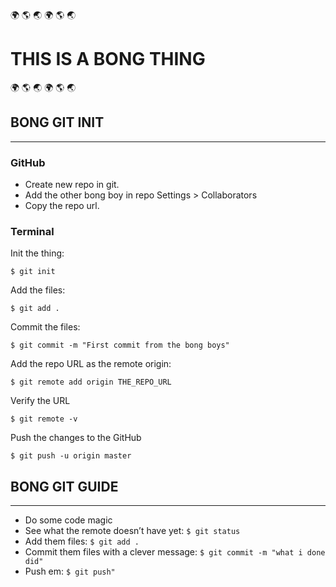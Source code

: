 :earth_africa: :earth_americas: :earth_asia: :earth_africa: :earth_americas: :earth_asia:

# THIS IS A BONG THING

:earth_africa: :earth_americas: :earth_asia: :earth_africa: :earth_americas: :earth_asia:    




##  BONG GIT INIT
----

### GitHub

* Create new repo in git.
* Add the other bong boy in repo Settings > Collaborators
* Copy the repo url.


### Terminal

Init the thing:

```
$ git init
```

Add the files:

```
$ git add .
```

Commit the files:

```
$ git commit -m "First commit from the bong boys"
```

Add the repo URL as the remote origin:

```
$ git remote add origin THE_REPO_URL
```

Verify the URL

```
$ git remote -v
```

Push the changes to the GitHub

```
$ git push -u origin master
```

## BONG GIT GUIDE
----

* Do some code magic
* See what the remote doesn’t have yet: `$ git status`
* Add them files: `$ git add .`
* Commit them files with a clever message: `$ git commit -m "what i done did"`
* Push em: `$ git push"`
